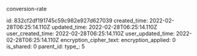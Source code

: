 conversion-rate

id: 832cf2df191745c59c982e927d627039
created_time: 2022-02-28T06:25:14.110Z
updated_time: 2022-02-28T06:25:14.110Z
user_created_time: 2022-02-28T06:25:14.110Z
user_updated_time: 2022-02-28T06:25:14.110Z
encryption_cipher_text: 
encryption_applied: 0
is_shared: 0
parent_id: 
type_: 5
